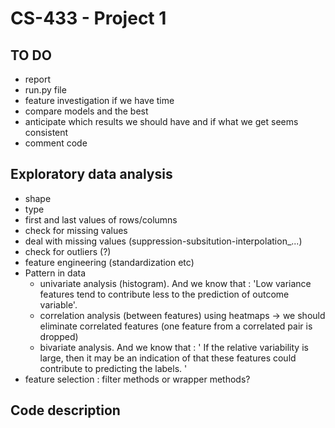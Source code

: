 # CS-433 - Project 1

## TO DO
<ul>
    <li>report</li>
    <li>run.py file</li>
    <li>feature investigation if we have time</li>
    <li>compare models and the best</li>
    <li>anticipate which results we should have and if what we get seems consistent</li>
    <li>comment code</li>
</ul>

## Exploratory data analysis
<ul>
    <li>shape</li>
    <li>type</li>
    <li>first and last values of rows/columns</li>
    <li>check for missing values</li>
    <li>deal with missing values (suppression-subsitution-interpolation_...)</li>
    <li>check for outliers (?)</li>
    <li>feature engineering (standardization etc)</li>
    <li>Pattern in data
        <ul>
            <li>univariate analysis (histogram). And we know that : 'Low variance features tend to contribute less to the prediction of outcome variable'.</li>
            <li>correlation analysis (between features) using heatmaps -> we should eliminate correlated features (one feature from a correlated pair is dropped)</li>
            <li>bivariate analysis. And we know that : ' If the relative variability is large, then it may be an indication of that these features could contribute to predicting the labels. '</li>
        </ul>
    </li>
    <li>feature selection : filter methods or wrapper methods?</li>
</ul>

## Code description
